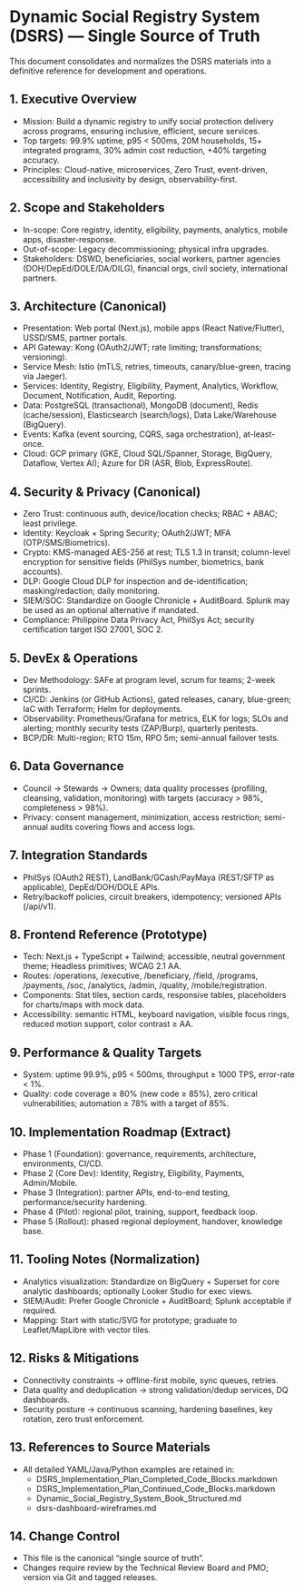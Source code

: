 # Dynamic Social Registry System (DSRS) — Single Source of Truth

This document consolidates and normalizes the DSRS materials into a definitive reference for development and operations.

## 1. Executive Overview
- Mission: Build a dynamic registry to unify social protection delivery across programs, ensuring inclusive, efficient, secure services.
- Top targets: 99.9% uptime, p95 < 500ms, 20M households, 15+ integrated programs, 30% admin cost reduction, +40% targeting accuracy.
- Principles: Cloud-native, microservices, Zero Trust, event-driven, accessibility and inclusivity by design, observability-first.

## 2. Scope and Stakeholders
- In-scope: Core registry, identity, eligibility, payments, analytics, mobile apps, disaster-response.
- Out-of-scope: Legacy decommissioning; physical infra upgrades.
- Stakeholders: DSWD, beneficiaries, social workers, partner agencies (DOH/DepEd/DOLE/DA/DILG), financial orgs, civil society, international partners.

## 3. Architecture (Canonical)
- Presentation: Web portal (Next.js), mobile apps (React Native/Flutter), USSD/SMS, partner portals.
- API Gateway: Kong (OAuth2/JWT; rate limiting; transformations; versioning).
- Service Mesh: Istio (mTLS, retries, timeouts, canary/blue-green, tracing via Jaeger).
- Services: Identity, Registry, Eligibility, Payment, Analytics, Workflow, Document, Notification, Audit, Reporting.
- Data: PostgreSQL (transactional), MongoDB (document), Redis (cache/session), Elasticsearch (search/logs), Data Lake/Warehouse (BigQuery).
- Events: Kafka (event sourcing, CQRS, saga orchestration), at-least-once.
- Cloud: GCP primary (GKE, Cloud SQL/Spanner, Storage, BigQuery, Dataflow, Vertex AI); Azure for DR (ASR, Blob, ExpressRoute).

## 4. Security & Privacy (Canonical)
- Zero Trust: continuous auth, device/location checks; RBAC + ABAC; least privilege.
- Identity: Keycloak + Spring Security; OAuth2/JWT; MFA (OTP/SMS/Biometrics).
- Crypto: KMS-managed AES-256 at rest; TLS 1.3 in transit; column-level encryption for sensitive fields (PhilSys number, biometrics, bank accounts).
- DLP: Google Cloud DLP for inspection and de-identification; masking/redaction; daily monitoring.
- SIEM/SOC: Standardize on Google Chronicle + AuditBoard. Splunk may be used as an optional alternative if mandated.
- Compliance: Philippine Data Privacy Act, PhilSys Act; security certification target ISO 27001, SOC 2.

## 5. DevEx & Operations
- Dev Methodology: SAFe at program level, scrum for teams; 2-week sprints.
- CI/CD: Jenkins (or GitHub Actions), gated releases, canary, blue-green; IaC with Terraform; Helm for deployments.
- Observability: Prometheus/Grafana for metrics, ELK for logs; SLOs and alerting; monthly security tests (ZAP/Burp), quarterly pentests.
- BCP/DR: Multi-region; RTO 15m, RPO 5m; semi-annual failover tests.

## 6. Data Governance
- Council → Stewards → Owners; data quality processes (profiling, cleansing, validation, monitoring) with targets (accuracy > 98%, completeness > 98%).
- Privacy: consent management, minimization, access restriction; semi-annual audits covering flows and access logs.

## 7. Integration Standards
- PhilSys (OAuth2 REST), LandBank/GCash/PayMaya (REST/SFTP as applicable), DepEd/DOH/DOLE APIs.
- Retry/backoff policies, circuit breakers, idempotency; versioned APIs (/api/v1).

## 8. Frontend Reference (Prototype)
- Tech: Next.js + TypeScript + Tailwind; accessible, neutral government theme; Headless primitives; WCAG 2.1 AA.
- Routes: /operations, /executive, /beneficiary, /field, /programs, /payments, /soc, /analytics, /admin, /quality, /mobile/registration.
- Components: Stat tiles, section cards, responsive tables, placeholders for charts/maps with mock data.
- Accessibility: semantic HTML, keyboard navigation, visible focus rings, reduced motion support, color contrast ≥ AA.

## 9. Performance & Quality Targets
- System: uptime 99.9%, p95 < 500ms, throughput ≥ 1000 TPS, error-rate < 1%.
- Quality: code coverage ≥ 80% (new code ≥ 85%), zero critical vulnerabilities; automation ≥ 78% with a target of 85%.

## 10. Implementation Roadmap (Extract)
- Phase 1 (Foundation): governance, requirements, architecture, environments, CI/CD.
- Phase 2 (Core Dev): Identity, Registry, Eligibility, Payments, Admin/Mobile.
- Phase 3 (Integration): partner APIs, end-to-end testing, performance/security hardening.
- Phase 4 (Pilot): regional pilot, training, support, feedback loop.
- Phase 5 (Rollout): phased regional deployment, handover, knowledge base.

## 11. Tooling Notes (Normalization)
- Analytics visualization: Standardize on BigQuery + Superset for core analytic dashboards; optionally Looker Studio for exec views.
- SIEM/Audit: Prefer Google Chronicle + AuditBoard; Splunk acceptable if required.
- Mapping: Start with static/SVG for prototype; graduate to Leaflet/MapLibre with vector tiles.

## 12. Risks & Mitigations
- Connectivity constraints → offline-first mobile, sync queues, retries.
- Data quality and deduplication → strong validation/dedup services, DQ dashboards.
- Security posture → continuous scanning, hardening baselines, key rotation, zero trust enforcement.

## 13. References to Source Materials
- All detailed YAML/Java/Python examples are retained in:
  - DSRS_Implementation_Plan_Completed_Code_Blocks.markdown
  - DSRS_Implementation_Plan_Continued_Code_Blocks.markdown
  - Dynamic_Social_Registry_System_Book_Structured.md
  - dsrs-dashboard-wireframes.md

## 14. Change Control
- This file is the canonical “single source of truth”.
- Changes require review by the Technical Review Board and PMO; version via Git and tagged releases.


